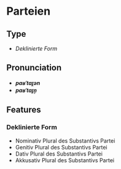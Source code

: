 # Parteien
## Type
- _Deklinierte Form_
## Pronunciation
- **_paʁˈtaɪ̯ən_**
- **_paʁˈtaɪ̯n̩_**
## Features
### Deklinierte Form
- Nominativ Plural des Substantivs Partei
- Genitiv Plural des Substantivs Partei
- Dativ Plural des Substantivs Partei
- Akkusativ Plural des Substantivs Partei
